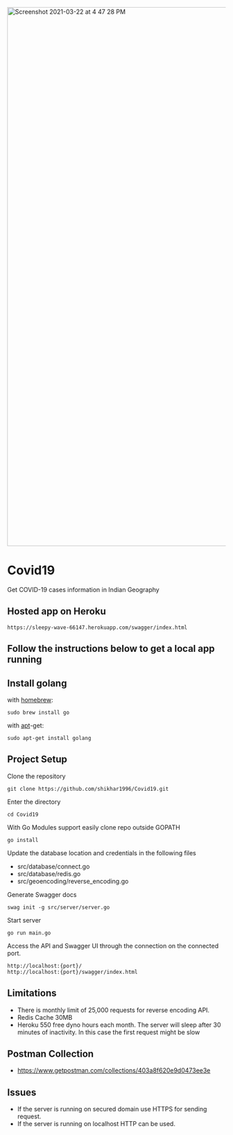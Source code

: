 <img width="1242" alt="Screenshot 2021-03-22 at 4 47 28 PM" src="https://user-images.githubusercontent.com/26070268/111981945-5eca3a00-8b2e-11eb-9c41-6c787d96774b.png">

# Covid19
Get COVID-19 cases information in Indian Geography


## Hosted app on Heroku
```
https://sleepy-wave-66147.herokuapp.com/swagger/index.html
```

## Follow the instructions below to get a local app running

## Install golang

with [homebrew](http://mxcl.github.io/homebrew/):

```Shell
sudo brew install go
```

with [apt](http://packages.qa.debian.org/a/apt.html)-get:

```Shell
sudo apt-get install golang
```

## Project Setup

Clone the repository

```
git clone https://github.com/shikhar1996/Covid19.git
```

Enter the directory

```
cd Covid19
```

With Go Modules support easily clone repo outside GOPATH
```
go install
```

Update the database location and credentials in the following files
* src/database/connect.go
* src/database/redis.go
* src/geoencoding/reverse_encoding.go

Generate Swagger docs
```
swag init -g src/server/server.go
```

Start server
```
go run main.go
```

Access the API and Swagger UI through the connection on the connected port.
```
http://localhost:{port}/
http://localhost:{port}/swagger/index.html
```

## Limitations

* There is monthly limit of 25,000 requests for reverse encoding API.
* Redis Cache 30MB
* Heroku 550 free dyno hours each month. The server will sleep after 30 minutes of inactivity. In this case the first request might be slow

## Postman Collection

* https://www.getpostman.com/collections/403a8f620e9d0473ee3e

## Issues

* If the server is running on secured domain use HTTPS for sending request.
* If the server is running on localhost HTTP can be used.
